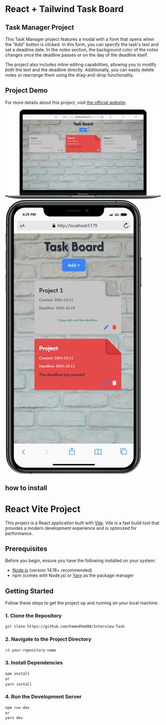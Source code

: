 # React + Tailwind Task Board

## Task Manager Project
 This Task Manager project features a modal with a form that opens when the "Add" button is clicked. In this form, you can specify the task's text and set a deadline date. In the notes section, the background color of the notes changes once the deadline passes or on the day of the deadline itself.

 The project also includes inline editing capabilities, allowing you to modify both the text and the deadline directly. Additionally, you can easily delete notes or rearrange them using the drag-and-drop functionality.

## Project Demo

For more details about this project, visit [the official website](https://interview-task-coral.vercel.app/).

 ![project](./src/assets/project%202.png)
 ![project](./src/assets/project%201.png)


 ## how to install

# React Vite Project

This project is a React application built with [Vite](https://vitejs.dev/). Vite is a fast build tool that provides a modern development experience and is optimized for performance.

## Prerequisites

Before you begin, ensure you have the following installed on your system:

- [Node.js](https://nodejs.org/) (version 14.18+ recommended)
- npm (comes with Node.js) or [Yarn](https://yarnpkg.com/) as the package manager

## Getting Started

Follow these steps to get the project up and running on your local machine.

### 1. Clone the Repository

```bash
git clone https://github.com/hamedhmd88/Interview-Task
```

### 2. Navigate to the Project Directory
```bash
cd your-repository-name
```

### 3. Install Dependencies
```bash
npm install
or
yarn install
```

### 4. Run the Development Server
```bash
npm run dev
or
yarn dev
```

